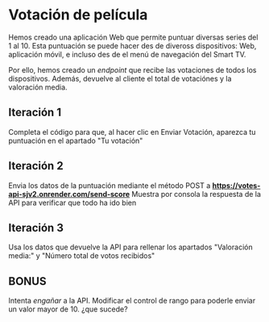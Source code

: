 # Votación de película

Hemos creado una aplicación Web que permite puntuar diversas series del 1 al 10. Esta puntuación se puede hacer des de diveross dispositivos: Web, aplicación móvil, e incluso des de el menú de navegación del Smart TV.

Por ello, hemos creado un _endpoint_ que recibe las votaciones de todos los dispositivos. Además, devuelve al cliente el total de votaciónes y la valoración media.

## Iteración 1

Completa el código para que, al hacer clic en Enviar Votación, aparezca tu puntuación en el apartado "Tu votación"

## Iteración 2

Envia los datos de la puntuación mediante el método POST a **https://votes-api-sjv2.onrender.com/send-score**
Muestra por consola la respuesta de la API para verificar que todo ha ido bien

## Iteración 3

Usa los datos que devuelve la API para rellenar los apartados "Valoración media:" y "Número total de votos recibidos"

## BONUS

Intenta _engañar_ a la API. Modificar el control de rango para poderle enviar un valor mayor de 10. ¿que sucede?